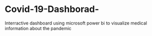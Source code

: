 # Covid-19-Dashborad-
Interractive dashboard using microsoft power bi to visualize medical information about the pandemic
